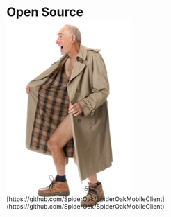 #  Open Source

<img src="images/94400025.png" style="background:none;border:none;box-shadow:none;margin-top:-20px;" />

<div style="margin-top:-35px;">[https://github.com/SpiderOak/SpiderOakMobileClient](https://github.com/SpiderOak/SpiderOakMobileClient)</div>